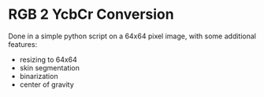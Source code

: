# RGB 2 YcbCr Conversion

Done in a simple python script on a 64x64 pixel image, with some additional features:
- resizing to 64x64
- skin segmentation
- binarization
- center of gravity
